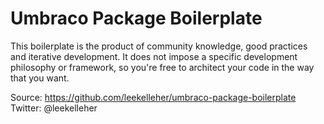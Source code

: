 # Umbraco Package Boilerplate

This boilerplate is the product of community knowledge, good practices and iterative development. It does not impose a specific development philosophy or framework, so you're free to architect your code in the way that you want.

Source: https://github.com/leekelleher/umbraco-package-boilerplate
Twitter: @leekelleher
